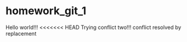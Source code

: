 # homework_git_1
Hello world!!!
<<<<<<< HEAD
Trying conflict two!!!
conflict resolved by replacement